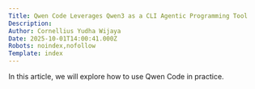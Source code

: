 ```yaml
---
Title: Qwen Code Leverages Qwen3 as a CLI Agentic Programming Tool
Description: 
Author: Cornellius Yudha Wijaya
Date: 2025-10-01T14:00:41.000Z
Robots: noindex,nofollow
Template: index
---
```

In this article, we will explore how to use Qwen Code in practice.